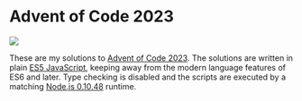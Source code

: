 # Advent of Code 2023

[![](https://img.shields.io/badge/2023-10%2F50-FFFF66?&logo=adventofcode&labelColor=0F0F23)](https://adventofcode.com/2023)

These are my solutions to [Advent of Code 2023](https://adventofcode.com/2023). The solutions are written in plain [ES5 JavaScript](https://262.ecma-international.org/5.1/), keeping away from the modern language features of ES6 and later. Type checking is disabled and the scripts are executed by a matching [Node.js 0.10.48](https://nodejs.org/docs/latest-v0.10.x/api/) runtime.
